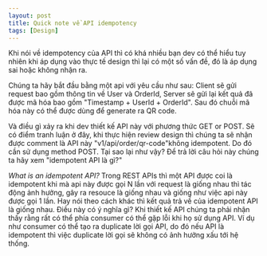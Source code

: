 ```yaml
---
layout: post
title: Quick note về API idempotency
tags: [Design]
---
```


Khi nói về idempotency của API thì có khá nhiều bạn dev có thể hiểu tuy nhiên khi áp dụng vào thực tế design thì lại
có một số vấn đề, đó là áp dụng sai hoặc không nhận ra.

Chúng ta hãy bắt đầu bằng một api với yêu cầu như sau: 
Client sẽ gửi request bao gồm thông tin về User và OrderId, Server sẽ gửi lại kết quả đã được mã hóa bao gồm "Timestamp + UserId + OrderId". Sau đó chuỗi mã hóa này có thể được dùng để generate ra QR code.

Và điều gì xảy ra khi dev thiết kế API này với phương thức GET or POST. Sẽ có điểm tranh luận ở đây, khi thực hiện review design thì chúng ta sẽ nhận được comment là API này "v1/api/order/qr-code"không idempotent. Do đó cần sử dụng method POST.
Tại sao lại như vậy? Để trả lời câu hỏi này chúng ta hãy xem "idempotent API là gì?"

*What is  an idempotent API?*
Trong REST APIs thì một API được coi là idempotent khi mà api này được gọi N lần với request là giống nhau thì 
tác động ảnh hưởng, gây ra resouce là giống nhau và giống như việc api này được gọi 1 lần. Hay nói theo cách khác thì 
kết quả trả về của idempotent API là giống nhau. Điều này có ý nghĩa gì?
Khi thiết kế API chúng ta phải nhận thấy rằng rất có thể phía consumer có thể gặp lỗi khi họ sử dụng API.
Ví dụ như consumer có thể tạo ra duplicate lời gọi API, do đó nếu API là idempotent thì việc duplicate lời gọi sẽ không
có ảnh hưởng xấu tới hệ thống.




